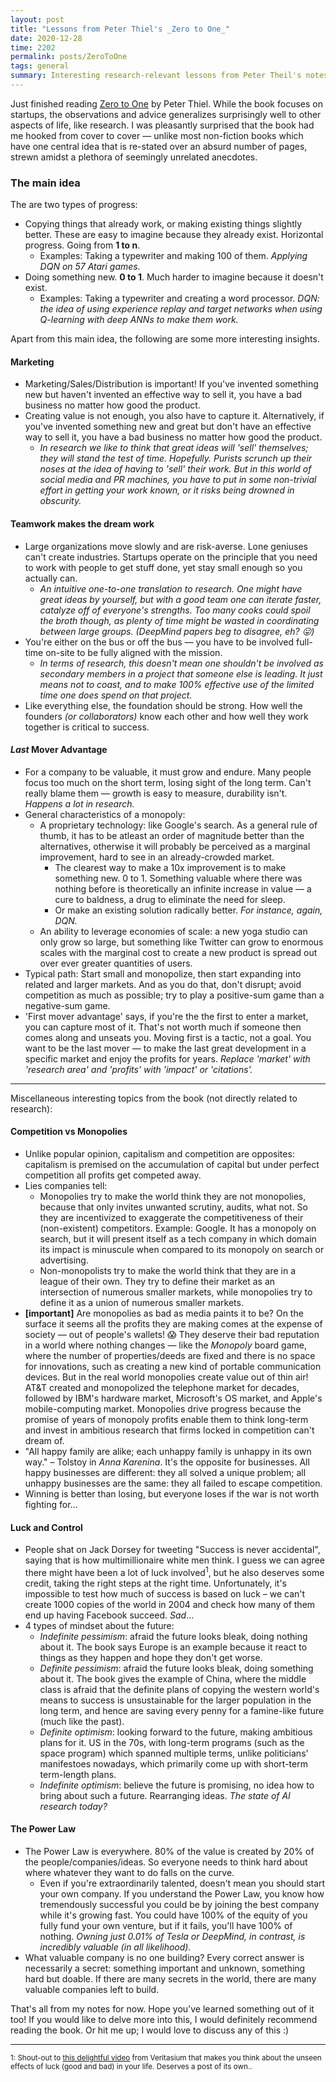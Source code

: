 ```yaml
---
layout: post
title: "Lessons from Peter Thiel's _Zero to One_"
date: 2020-12-28
time: 2202
permalink: posts/ZeroToOne
tags: general
summary: Interesting research-relevant lessons from Peter Theil's notes on startups and building the future
---
```


Just finished reading [Zero to One](https://www.goodreads.com/book/show/23346490-zero-to-one) by Peter Thiel. While the book focuses on startups, the observations and advice generalizes surprisingly well to other aspects of life, like research. I was pleasantly surprised that the book had me hooked from cover to cover — unlike most non-fiction books which have one central idea that is re-stated over an absurd number of pages, strewn amidst a plethora of seemingly unrelated anecdotes.

### The main idea
The are two types of progress:
- Copying things that already work, or making existing things slightly better. These are easy to imagine because they already exist. Horizontal progress. Going from **1 to n**.
	- Examples: Taking a typewriter and making 100 of them. _Applying DQN on 57 Atari games._
- Doing something new. **0 to 1**. Much harder to imagine because it doesn't exist.
	- Examples: Taking a typewriter and creating a word processor. _DQN: the idea of using experience replay and target networks when using Q-learning with deep ANNs to make them work._

Apart from this main idea, the following are some more interesting insights.

#### Marketing
- Marketing/Sales/Distribution is important! If you've invented something new but haven't invented an effective way to sell it, you have a bad business no matter how good the product.
- Creating value is not enough, you also have to capture it. Alternatively, if you've invented something new and great but don't have an effective way to sell it, you have a bad business no matter how good the product.
  - _In research we like to think that great ideas will 'sell' themselves; they will stand the test of time. Hopefully. Purists scrunch up their noses at the idea of having to 'sell' their work. But in this world of social media and PR machines, you have to put in some non-trivial effort in getting your work known, or it risks being drowned in obscurity._

#### Teamwork makes the dream work
- Large organizations move slowly and are risk-averse. Lone geniuses can't create industries. Startups operate on the principle that you need to work with people to get stuff done, yet stay small enough so you actually can.
	- _An intuitive one-to-one translation to research. One might have great ideas by yourself, but with a good team one can iterate faster, catalyze off of everyone's strengths. Too many cooks could spoil the broth though, as plenty of time might be wasted in coordinating between large groups. (DeepMind papers beg to disagree, eh? 😛)_
- You're either on the bus or off the bus — you have to be involved full-time on-site to be fully aligned with the mission.
  - _In terms of research, this doesn't mean one shouldn't be involved as secondary members in a project that someone else is leading. It just means not to coast, and to make 100% effective use of the limited time one does spend on that project._
- Like everything else, the foundation should be strong. How well the founders _(or collaborators)_ know each other and how well they work together is critical to success.

#### _Last_ Mover Advantage
- For a company to be valuable, it must grow and endure. Many people focus too much on the short term, losing sight of the long term. Can't really blame them — growth is easy to measure, durability isn't. _Happens a lot in research._
- General characteristics of a monopoly:
	- A proprietary technology: like Google's search. As a general rule of thumb, it has to be atleast an order of magnitude better than the alternatives, otherwise it will probably be perceived as a marginal improvement, hard to see in an already-crowded market.
		- The clearest way to make a 10x improvement is to make something new. 0 to 1. Something valuable where there was nothing before is theoretically an infinite increase in value — a cure to baldness, a drug to eliminate the need for sleep.
		- Or make an existing solution radically better. _For instance, again, DQN._
	- An ability to leverage economies of scale: a new yoga studio can only grow so large, but something like Twitter can grow to enormous scales with the marginal cost to create a new product is spread out over ever greater quantities of users.
- Typical path: Start small and monopolize, then start expanding into related and larger markets. And as you do that, don't disrupt; avoid competition as much as possible; try to play a positive-sum game than a negative-sum game.
- 'First mover advantage' says, if you're the the first to enter a market, you can capture most of it. That's not worth much if someone then comes along and unseats you. Moving first is a tactic, not a goal. You want to be the last mover — to make the last great development in a specific market and enjoy the profits for years. _Replace 'market' with 'research area' and 'profits' with 'impact' or 'citations'._

---

Miscellaneous interesting topics from the book (not directly related to research):

#### Competition vs Monopolies
- Unlike popular opinion, capitalism and competition are opposites: capitalism is premised on the accumulation of capital but under perfect competition all profits get competed away.
- Lies companies tell:
	- Monopolies try to make the world think they are not monopolies, because that only invites unwanted scrutiny, audits, what not. So they are incentivized to exaggerate the competitiveness of their (non-existent) competitors. Example: Google. It has a monopoly on search, but it will present itself as a tech company in which domain its impact is minuscule when compared to its monopoly on search or advertising.
	- Non-monopolists try to make the world think that they are in a league of their own. They try to define their market as an intersection of numerous smaller markets, while monopolies try to define it as a union of numerous smaller markets.
- **[important]** Are monopolies as bad as media paints it to be? On the surface it seems all the profits they are making comes at the expense of society — out of people's wallets! 😱 They deserve their bad reputation in a world where nothing changes — like the _Monopoly_ board game, where the number of properties/deeds are fixed and there is no space for innovations, such as creating a new kind of portable communication devices. But in the real world monopolies create value out of thin air! AT&T created and monopolized the telephone market for decades, followed by IBM's hardware market, Microsoft's OS market, and Apple's mobile-computing market. Monopolies drive progress because the promise of years of monopoly profits enable them to think long-term and invest in ambitious research that firms locked in competition can't dream of.
- "All happy family are alike; each unhappy family is unhappy in its own way." – Tolstoy in _Anna Karenina_. It's the opposite for businesses. All happy businesses are different: they all solved a unique problem; all unhappy businesses are the same: they all failed to escape competition.
- Winning is better than losing, but everyone loses if the war is not worth fighting for...

#### Luck and Control
- People shat on Jack Dorsey for tweeting "Success is never accidental", saying that is how multimillionaire white men think. I guess we can agree there might have been a lot of luck involved<sup>1</sup>, but he also deserves some credit, taking the right steps at the right time. Unfortunately, it's impossible to test how much of success is based on luck – we can't create 1000 copies of the world in 2004 and check how many of them end up having Facebook succeed. _Sad_...
- 4 types of mindset about the future:
	- _Indefinite pessimism_: afraid the future looks bleak, doing nothing about it. The book says Europe is an example because it react to things as they happen and hope they don't get worse.
	- _Definite pessimism_: afraid the future looks bleak, doing something about it. The book gives the example of China, where the middle class is afraid that the definite plans of copying the western world's means to success is unsustainable for the larger population in the long term, and hence are saving every penny for a famine-like future (much like the past).
	- _Definite optimism_: looking forward to the future, making ambitious plans for it. US in the 70s, with long-term programs (such as the space program) which spanned multiple terms, unlike politicians' manifestoes nowadays, which primarily come up with short-term term-length plans.
	- _Indefinite optimism_: believe the future is promising, no idea how to bring about such a future. Rearranging ideas. _The state of AI research today?_

#### The Power Law
- The Power Law is everywhere. 80% of the value is created by 20% of the people/companies/ideas. So everyone needs to think hard about where whatever they want to do falls on the curve. 
	- Even if you're extraordinarily talented, doesn't mean you should start your own company. If you understand the Power Law, you know how tremendously successful you could be by joining the best company while it's growing fast. You could have 100% of the equity of you fully fund your own venture, but if it fails, you'll have 100% of nothing. _Owning just 0.01% of Tesla or DeepMind, in contrast, is incredibly valuable (in all likelihood)._
- What valuable company is no one building? Every correct answer is necessarily a secret: something important and unknown, something hard but doable. If there are many secrets in the world, there are many valuable companies left to build.


That's all from my notes for now. Hope you've learned something out of it too! If you would like to delve more into this, I would definitely recommend reading the book. Or hit me up; I would love to discuss any of this :)

---

<sub>
1: Shout-out to <a href="https://www.youtube.com/watch?v=3LopI4YeC4I&vl=en">this delightful video</a> from Veritasium that makes you think about the unseen effects of luck (good and bad) in your life. Deserves a post of its own..
</sub>
